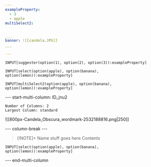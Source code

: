 ```yaml
---
exampleProperty:
  - 3
  - apple
multiSelect2:


___
banner: ![[candela.JPG]]
___

---
```

`INPUT[suggester(option(1), option(2), option(3)):exampleProperty]`


```meta-bind
INPUT[select(option(apple), option(banana), option(lemon)):exampleProperty]
```



```meta-bind
INPUT[multiSelect2(option(apple), option(banana), option(lemon)):exampleProperty]
```



--- start-multi-column: ID_jnu2
```column-settings
Number of Columns: 2
Largest Column: standard
```


![[800px-Candela_Obscura_wordmark-2532188816.png|250]]


--- column-break ---

> [!NOTE]+ Name stuff goes here 
> Contents
```meta-bind
INPUT[select(option(apple), option(banana), option(lemon)):exampleProperty]
```


--- end-multi-column

